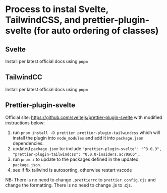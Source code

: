 # Process to instal Svelte, TailwindCSS, and prettier-plugin-svelte (for auto ordering of classes)

## Svelte

Install per latest official docs using `pnpm`

## TailwindCC

Install per latest official docs using `pnpm`

## Prettier-plugin-svelte

Official site: https://github.com/sveltejs/prettier-plugin-svelte with modified instructions below:

1. run `pnpm install -D prettier prettier-plugin-tailwindcss` which will install the plugin into `node_modules` and add it into `package.json` dependencies.
2. updated `package.json` to: include `"prettier-plugin-svelte": "^3.0.3", "prettier-plugin-tailwindcss": "0.0.0-insiders.ac70a66",`.
3. run `pnpm i` to update to the packages defined in the updated `package.json`.
4. see if fix tailwind is autosorting, otherwise restart vscode

NB: There is no need to change `.prettierrc` to `prettier.config.cjs` and change the formatting. There is no need to change .js to .cjs.
